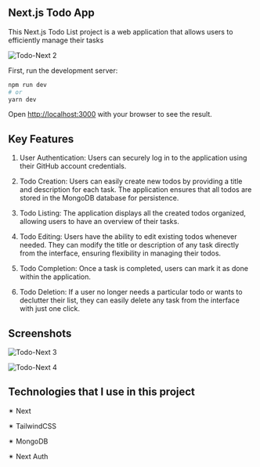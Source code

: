 ## Next.js Todo App

This Next.js Todo List project is a web application that allows users to efficiently manage their tasks

![Todo-Next 2](https://github.com/springtofigh/todo-app-nextjs/assets/90114320/b2057011-7265-45ea-854d-60db3eff6680)


First, run the development server:

```bash
npm run dev
# or
yarn dev
```
Open [http://localhost:3000](http://localhost:3000) with your browser to see the result.

## Key Features

1. User Authentication: Users can securely log in to the application using their GitHub account credentials.

2. Todo Creation: Users can easily create new todos by providing a title and description for each task. The application ensures that all todos are stored in the MongoDB database for persistence.

3. Todo Listing: The application displays all the created todos organized, allowing users to have an overview of their tasks.

4. Todo Editing: Users have the ability to edit existing todos whenever needed. They can modify the title or description of any task directly from the interface, ensuring flexibility in managing their todos.

5. Todo Completion: Once a task is completed, users can mark it as done within the application.

6. Todo Deletion: If a user no longer needs a particular todo or wants to declutter their list, they can easily delete any task from the interface with just one click.

## Screenshots

![Todo-Next 3](https://github.com/springtofigh/todo-app-nextjs/assets/90114320/936816ec-bd98-4952-83c2-efdd7db64027)

![Todo-Next 4](https://github.com/springtofigh/todo-app-nextjs/assets/90114320/aeabbf37-7845-48cd-9979-c34445ac5a31)

## Technologies that I use in this project

✴ Next

✴ TailwindCSS

✴ MongoDB

✴ Next Auth
